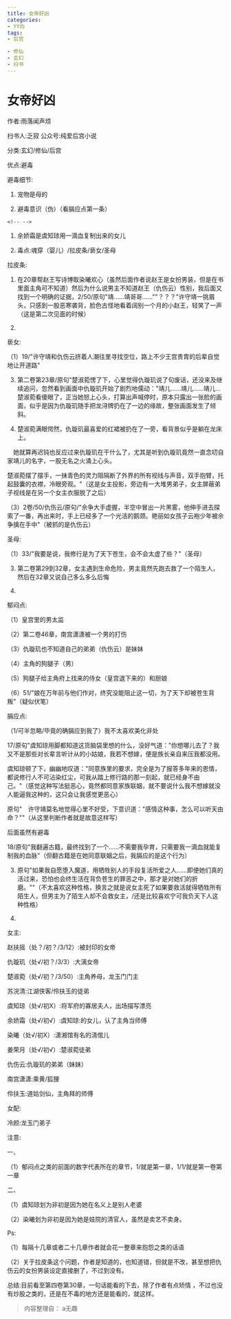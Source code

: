 ```yaml
---
title: 女帝好凶
categories:
- YY向
tags:
- 后宫

- 修仙
- 玄幻
- 扫书
---
```

# 女帝好凶
作者:雨落闻声烦

扫书人:乏寂 公众号:纯爱后宫小说

分类:玄幻/修仙/后宫

优点:避毒

避毒细节:

1.  宠物是母的

2.  避毒意识（伪）（看膈应点第一条）

```{=html}
<!-- -->
```
1.  余娇霜是虞知琼用一滴血复制出来的女儿

2.  毒点:魂穿（婴儿）/拉皮条/亵女/圣母

拉皮条:

1.  在20章帮赵王写诗博取染曦欢心（虽然后面作者说赵王是女扮男装，但是在书里面主角可不知道）然后为什么说男主不知道赵王（仇伤云）性别，我后面又找到一个明确的证据，2/50/原句"靖......靖哥哥......""？？？"许守靖一挑眉头，只感到一股恶寒袭背，脸色古怪地看着阔别一个月的小赵王，轻笑了一声（这是第二次见面的时候）

2.  

亵女:

（1）19/"许守靖和仇伤云挤着人潮往里寻找空位，路上不少王宫贵胄的后辈自觉地让开道路"

3.  第二卷第23章/原句"楚淑菀愣了下，心里觉得仇璇玑说了句废话，还没来及继续追问，忽然看到画面中仇璇玑开始了剧烈地儒动："靖儿......靖儿......靖儿...楚淑菀看傻眼了，正当她怒上心头，打算出声喊停时，原本只露出一张脸的画面，似乎是因为仇璇玑随手把龙浔牌扔在了一边的缘故，整张画面发生了倾斜。

4.  楚淑菀满眼愕然，仇璇玑最喜爱的红裙被扔在了一旁，看背景似乎是躺在龙床上。

　她就算再迟钝也反应过来仇璇玑在干什么了，尤其是听到仇璇玑竟然一直念叨自家靖儿的名字，一股无名之火涌上心头。

楚淑菀摆了摆手，一抹青色的灵力阻隔断了外界的所有视线与声音，双手抱臂，托起鼓囊的衣襟，冷眼旁观。"（这是女主投影，旁边有一大堆男弟子，女主屏蔽弟子视线是在另一个女主衣服脱了之后）

（3）2卷/50/仇伤云/原句/"佘争大手虚握，半空中冒出一片黑雾，他伸手进去探索了一番，再出来时，手上已经多了一个光洁的鹅颈。艳丽如女孩子云袍少年被佘争擒在手中"（被抓的是仇伤云）

圣母:

（1）33/"我要是说，我修行是为了天下苍生，会不会太虚了些？"（圣母）

3.  第二卷第29到32章，女主遇到生命危险，男主竟然先跑去救了一个陌生人，然后在32章又说自己多么多么后悔

4.  

郁闷点:

（1）皇宫里的男太监

（2）第二卷46章，南宫潇潇被一个男的打伤

（3）仇璇玑也不知道自己的弟弟（仇伤云）是妹妹

（4）主角的狗腿子（男）

（5）狗腿子给主角府上找来的侍女（皇宫退下来的）和厨娘

（6）51/"娘在万年前与他们作对，终究没能阻止这一切，为了天下却被苍生背叛"（疑似伏笔）

膈应点:

（1/可半忽略/毕竟的确膈应到我了）我不太喜欢美化非处

17/原句"虞知琼用脚都知道这货脑袋里想的什么，没好气道："你想哪儿去了？我又不是那些对长辈言听计从的小姑娘，我若不想嫁，便是族长亲自来压我都没用。

虞知琼顿了下，幽幽地叹道："同意族里的要求，完全是为了报答多年来的恩情，都说修行人不可沾染红尘，可我从踏上修行路的那一刻起，就已经身不由己。"（感觉这种写法挺恶心，竟然都同意家族联姻，就不要说什么我不想嫁就没人能逼我这种的，这只会让我感觉更恶心）

原句"　许守靖莫名地觉得心里不好受，下意识道："感情这种事，怎么可以听天由命？""（从这里判断作者就是故意这样写）

后面虽然有避毒

18/原句"我翻遍古籍，最终找到了一个......不需要我孕育，只需要我一滴血就能复制我的血脉"（但翻古籍是在她同意联姻之后，我膈应的是这个行为）

3.  原句"如果我自愿堕入魔道，用牺牲别人的手段复活所爱之人......即便她们真的活过来，恐怕也会终生活在背负苍生的罪恶之中，那才是对她们的折磨。""（不太喜欢这种性格，换言之就是说女主死了如果要救活就得牺牲所有陌生人，但男主为了陌生人却不会救女主，/还是比较喜欢宁可我负天下人这种性格）

4.  

女主:

赵扶摇（处？/初？/3/12）:被封印的女帝

仇璇玑（处√/初？/3/3）:大漓女帝

楚淑菀（处√/初？/3/50）:主角养母，龙玉门门主

苏浣清:江湖侠客/伶扶玉的徒弟

虞知琼（处√/初X）:将军府的寡居夫人，出场描写漂亮

余娇霜（处√/初√）:虞知琼:的女儿，认了主角当师傅

染曦（处√/初Ⅹ）:潇湘馆有名的淸倌儿

姜荣月（处√/初√）:楚淑菀徒弟

仇伤云:仇璇玑的弟弟（妹妹）

南宫潇潇:乘黄/狐狸

伶扶玉:道姑剑仙，主角拜的师傅

女配:

冷颜:龙玉门弟子

注意:

一、

（1）郁闷点之类的前面的数字代表所在的章节，1/就是第一章，1/1/就是第一卷第一章

二、

（1）虞知琼划为非初是因为她在名义上是别人老婆

（2）染曦划为非初是因为她是妓院的清官人，虽然是卖艺不卖身。

Ps:

（1）每隔十几章或者二十几章作者就会花一整章来抱怨之类的话语

（2）关于拉皮条这个问题，作者是知道的，也知道错，但就是不改，甚至想把仇伤云的女扮男装设定直接删了，不过到没有。

总结:目前看至第四卷第30章，一句话能看的下去，除了作者有点矫情
，不过也没有炒股之类的，还是在不毒的地方还是能看的，就这样。


> 内容整理自： a无趣